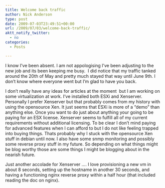 ```yaml
---
title: Welcome back traffic
author: Nick Anderson
type: post
date: 2009-07-03T23:49:51+00:00
url: /2009/07/03/welcome-back-traffic/
aktt_notify_twitter:
  - no
categories:
  - Posts

---
```

I know I&#8217;ve been absent. I am not appologising I&#8217;ve been adjusting to the new job and its been keeping me busy.  I did notice that my traffic tanked around the 20th of May and pretty much stayed that way until June 9th. I don&#8217;t know where everyone went but I&#8217;m glad to have you back.

I don&#8217;t really have any ideas for articles at the moment  but I am working on some virtualization at work. I&#8217;ve installed both ESXi and Xenserver. Personally I prefer Xenserver but that probably comes from my history with using the opensource Xen. It just seems that ESXi is more of a &#8220;demo&#8221; than anything else. Once you want to do just about anything your going to be paying for an ESX license. Xenserver seems to fulfill all of my current requirements without additional licensing. To be clear I don&#8217;t mind paying for advanced features when I can afford to but I do not like feeling trapped into buying things. Thats probably why I stuck with the opensource Xen stuff in debian until now. I also have some snmp monitoring and possibly some reverse proxy stuff in my future. So depending on what things might be blog worthy those are some things I might be blogging about in the nearish future.

Just another accolade for Xenserver &#8230;. I love provisioning a new vm in about 8 seconds, setting up the hostname in another 30 seconds, and having a functioning nginx reverse proxy within a half hour (that included reading the doc on nginx).